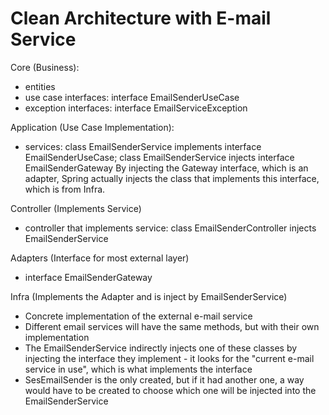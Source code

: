 # Clean Architecture with E-mail Service

Core (Business):
- entities
- use case interfaces:
  interface EmailSenderUseCase
- exception interfaces:
  interface EmailServiceException

Application (Use Case Implementation):
- services:
  class EmailSenderService implements interface EmailSenderUseCase;
  class EmailSenderService <bold>injects interface</bold> EmailSenderGateway
  <bold>By injecting the Gateway interface, which is an adapter, Spring actually injects the class that implements this interface, which is from Infra.</bold>

Controller (Implements Service)
- controller that implements service:
    class EmailSenderController injects EmailSenderService

Adapters (Interface for most external layer)
- interface EmailSenderGateway

Infra (Implements the Adapter and is inject by EmailSenderService)
- Concrete implementation of the external e-mail service
- Different email services will have the same methods, but with their own implementation
- The EmailSenderService indirectly injects one of these classes by injecting the interface they implement - it looks for the "current e-mail service in use", which is what implements the interface
- SesEmailSender is the only created, but if it had another one, a way would have to be created to choose which one will be injected into the EmailSenderService




